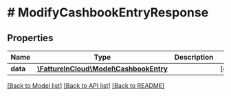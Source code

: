 # # ModifyCashbookEntryResponse

## Properties

Name | Type | Description | Notes
------------ | ------------- | ------------- | -------------
**data** | [**\FattureInCloud\Model\CashbookEntry**](CashbookEntry.md) |  | [optional]

[[Back to Model list]](../../README.md#models) [[Back to API list]](../../README.md#endpoints) [[Back to README]](../../README.md)
